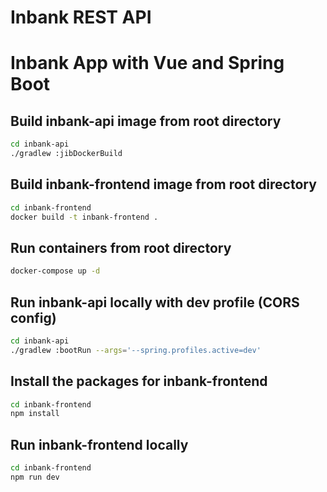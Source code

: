 # Inbank REST API

# Inbank App with Vue and Spring Boot
## Build inbank-api image from root directory
```sh
cd inbank-api
./gradlew :jibDockerBuild
```

## Build inbank-frontend image from root directory
```sh
cd inbank-frontend
docker build -t inbank-frontend .
```

## Run containers from root directory
```sh
docker-compose up -d
```

## Run inbank-api locally with dev profile (CORS config)
```sh
cd inbank-api
./gradlew :bootRun --args='--spring.profiles.active=dev'
```

## Install the packages for inbank-frontend
```sh
cd inbank-frontend
npm install
```

## Run inbank-frontend locally
```sh
cd inbank-frontend
npm run dev
```